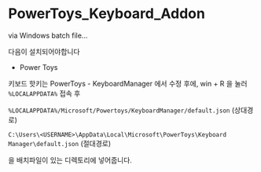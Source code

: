 # PowerToys_Keyboard_Addon

via Windows batch file...

다음이 설치되어야합니다

- Power Toys

키보드 핫키는 PowerToys - KeyboardManager 에서 수정 후에, win + R 을 눌러 `%LOCALAPPDATA%` 접속 후

`%LOCALAPPDATA%/Microsoft/Powertoys/KeyboardManager/default.json` (상대경로)

`C:\Users\<USERNAME>\AppData\Local\Microsoft\PowerToys\Keyboard Manager\default.json` (절대경로)

을 배치파일이 있는 디렉토리에 넣어줍니다.

